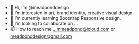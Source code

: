 - 👋 Hi, I’m @meadponddesign
- 👀 I’m interested in art, brand identity, creative visual design. 
- 🌱 I’m currently learning Bootstrap Responsive design.
- 💞️ I’m looking to collaborate on ...
- 📫 How to reach me ...mmeadpond@icloud.com or meadponddesign@gmail.com

<!---
meadponddesign/meadponddesign is a ✨ special ✨ repository because its `README.md` (this file) appears on your GitHub profile.
You can click the Preview link to take a look at your changes.
--->
